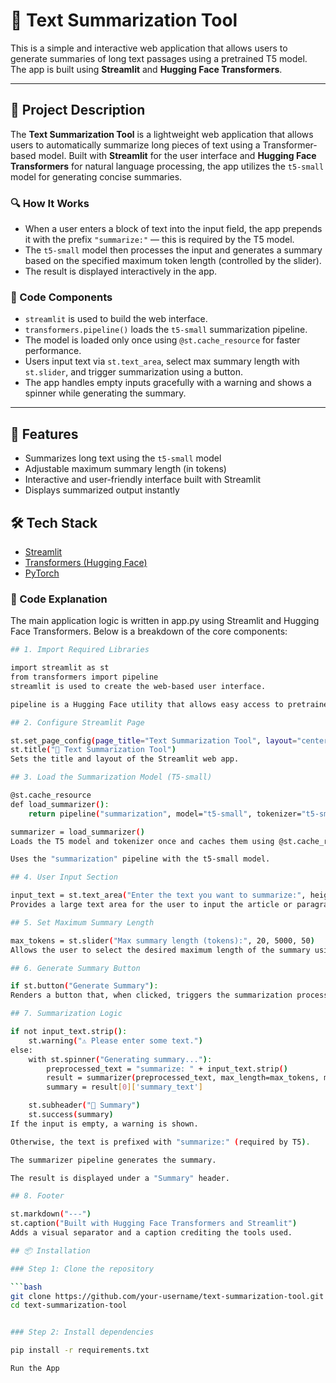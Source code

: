 # 📝 Text Summarization Tool

This is a simple and interactive web application that allows users to generate summaries of long text passages using a pretrained T5 model. The app is built using **Streamlit** and **Hugging Face Transformers**.

---

## 📖 Project Description

The **Text Summarization Tool** is a lightweight web application that allows users to automatically summarize long pieces of text using a Transformer-based model. Built with **Streamlit** for the user interface and **Hugging Face Transformers** for natural language processing, the app utilizes the `t5-small` model for generating concise summaries.

### 🔍 How It Works

- When a user enters a block of text into the input field, the app prepends it with the prefix `"summarize:"` — this is required by the T5 model.
- The `t5-small` model then processes the input and generates a summary based on the specified maximum token length (controlled by the slider).
- The result is displayed interactively in the app.

### 🔧 Code Components

- `streamlit` is used to build the web interface.
- `transformers.pipeline()` loads the `t5-small` summarization pipeline.
- The model is loaded only once using `@st.cache_resource` for faster performance.
- Users input text via `st.text_area`, select max summary length with `st.slider`, and trigger summarization using a button.
- The app handles empty inputs gracefully with a warning and shows a spinner while generating the summary.

---

## 🚀 Features

- Summarizes long text using the `t5-small` model
- Adjustable maximum summary length (in tokens)
- Interactive and user-friendly interface built with Streamlit
- Displays summarized output instantly

## 🛠️ Tech Stack

- [Streamlit](https://streamlit.io/)
- [Transformers (Hugging Face)](https://huggingface.co/transformers/)
- [PyTorch](https://pytorch.org/)


### 🧾 Code Explanation

The main application logic is written in app.py using Streamlit and Hugging Face Transformers. Below is a breakdown of the core components:
```bash
## 1. Import Required Libraries

import streamlit as st
from transformers import pipeline
streamlit is used to create the web-based user interface.

pipeline is a Hugging Face utility that allows easy access to pretrained models for tasks like summarization.

## 2. Configure Streamlit Page

st.set_page_config(page_title="Text Summarization Tool", layout="centered")
st.title("📝 Text Summarization Tool")
Sets the title and layout of the Streamlit web app.

## 3. Load the Summarization Model (T5-small)

@st.cache_resource
def load_summarizer():
    return pipeline("summarization", model="t5-small", tokenizer="t5-small", framework="pt")

summarizer = load_summarizer()
Loads the T5 model and tokenizer once and caches them using @st.cache_resource for better performance.

Uses the "summarization" pipeline with the t5-small model.

## 4. User Input Section

input_text = st.text_area("Enter the text you want to summarize:", height=300)
Provides a large text area for the user to input the article or paragraph they want to summarize.

## 5. Set Maximum Summary Length

max_tokens = st.slider("Max summary length (tokens):", 20, 5000, 50)
Allows the user to select the desired maximum length of the summary using a slider.

## 6. Generate Summary Button

if st.button("Generate Summary"):
Renders a button that, when clicked, triggers the summarization process.

## 7. Summarization Logic

if not input_text.strip():
    st.warning("⚠️ Please enter some text.")
else:
    with st.spinner("Generating summary..."):
        preprocessed_text = "summarize: " + input_text.strip()
        result = summarizer(preprocessed_text, max_length=max_tokens, min_length=10, do_sample=True)
        summary = result[0]['summary_text']

    st.subheader("📌 Summary")
    st.success(summary)
If the input is empty, a warning is shown.

Otherwise, the text is prefixed with "summarize:" (required by T5).

The summarizer pipeline generates the summary.

The result is displayed under a "Summary" header.

## 8. Footer

st.markdown("---")
st.caption("Built with Hugging Face Transformers and Streamlit")
Adds a visual separator and a caption crediting the tools used.

## 📦 Installation

### Step 1: Clone the repository

```bash
git clone https://github.com/your-username/text-summarization-tool.git
cd text-summarization-tool


### Step 2: Install dependencies

pip install -r requirements.txt

Run the App
